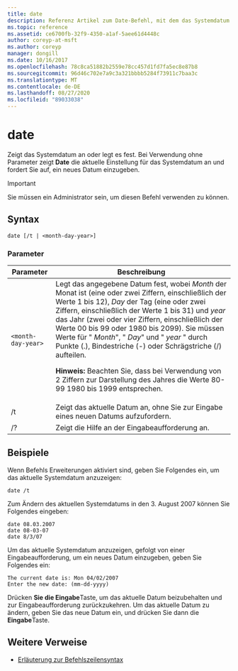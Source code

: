 ```yaml
---
title: date
description: Referenz Artikel zum Date-Befehl, mit dem das Systemdatum angezeigt oder festgelegt wird. Bei Verwendung ohne Parameter
ms.topic: reference
ms.assetid: ce6700fb-32f9-4350-a1af-5aee61d4448c
author: coreyp-at-msft
ms.author: coreyp
manager: dongill
ms.date: 10/16/2017
ms.openlocfilehash: 78c8ca51882b2559e78cc457d1fd7fa5ec8e87b8
ms.sourcegitcommit: 96d46c702e7a9c3a321bbbb5284f73911c7baa3c
ms.translationtype: MT
ms.contentlocale: de-DE
ms.lasthandoff: 08/27/2020
ms.locfileid: "89033038"
---
```

# <a name="date"></a>date

Zeigt das Systemdatum an oder legt es fest. Bei Verwendung ohne Parameter zeigt **Date** die aktuelle Einstellung für das Systemdatum an und fordert Sie auf, ein neues Datum einzugeben.

>[!IMPORTANT]
> Sie müssen ein Administrator sein, um diesen Befehl verwenden zu können.

## <a name="syntax"></a>Syntax

```
date [/t | <month-day-year>]
```

### <a name="parameters"></a>Parameter

| Parameter | Beschreibung |
| --------- | ----------- |
| `<month-day-year>` | Legt das angegebene Datum fest, wobei *Month* der Monat ist (eine oder zwei Ziffern, einschließlich der Werte 1 bis 12), *Day* der Tag (eine oder zwei Ziffern, einschließlich der Werte 1 bis 31) und *year* das Jahr (zwei oder vier Ziffern, einschließlich der Werte 00 bis 99 oder 1980 bis 2099). Sie müssen Werte für " *Month*", " *Day*" und " *year* " durch Punkte (.), Bindestriche (-) oder Schrägstriche (/) aufteilen.<p>**Hinweis:** Beachten Sie, dass bei Verwendung von 2 Ziffern zur Darstellung des Jahres die Werte 80-99 1980 bis 1999 entsprechen. |
| /t | Zeigt das aktuelle Datum an, ohne Sie zur Eingabe eines neuen Datums aufzufordern. |
| /? | Zeigt die Hilfe an der Eingabeaufforderung an. |

## <a name="examples"></a>Beispiele

Wenn Befehls Erweiterungen aktiviert sind, geben Sie Folgendes ein, um das aktuelle Systemdatum anzuzeigen:

```
date /t
```

Zum Ändern des aktuellen Systemdatums in den 3. August 2007 können Sie Folgendes eingeben:

```
date 08.03.2007
date 08-03-07
date 8/3/07
```

Um das aktuelle Systemdatum anzuzeigen, gefolgt von einer Eingabeaufforderung, um ein neues Datum einzugeben, geben Sie Folgendes ein:

```
The current date is: Mon 04/02/2007
Enter the new date: (mm-dd-yyyy)
```

Drücken **Sie die Eingabe**Taste, um das aktuelle Datum beizubehalten und zur Eingabeaufforderung zurückzukehren. Um das aktuelle Datum zu ändern, geben Sie das neue Datum ein, und drücken Sie dann die **Eingabe**Taste.

## <a name="additional-references"></a>Weitere Verweise

- [Erläuterung zur Befehlszeilensyntax](command-line-syntax-key.md)
